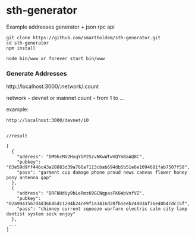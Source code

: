 # sth-generator
Example addresses generator + json rpc api

```
git clone https://github.com/smartholdem/sth-generator.git
cd sth-generator
npm install

node bin/www or forever start bin/www
```

### Generate Addresses

http://localhost:3000/:network/:count

network - devnet or mainnet
count - from 1 to ...

example:

```
http://localhost:3000/devnet/10


//result

[
  {
    "address": "DM9hcMV2HxqYGP2SzvNKwWTwVQYm8aAQ8C",
    "pubkey": "03e59d9ff446c43a28883d39a766a7113cbab694db5b51e6e1094681fab7507f58",
    "pass": "garment cup damage phone proud news canvas flower honey pony antenna gap"
  },
  {
    "address": "DRFNHdiy9bLeRmz69GCNqpasFK6WpVnfVZ",
    "pubkey": "02a9943567d4d36b45dc1284b24ce9f1a3416d20fb1eeb24003af36e40b4cdc15f",
    "pass": "chimney current squeeze warfare electric calm city lamp dentist system sock enjoy"
  },
 ...
]
```
